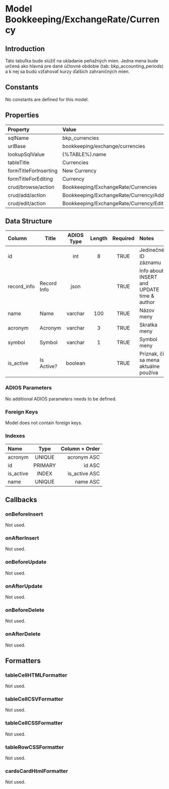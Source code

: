# Model Bookkeeping/ExchangeRate/Currency

## Introduction

Táto tabuľka bude slúžiť na ukladanie peňažných mien. Jedna mena bude určená ako hlavná pre dané účtovné obdobie (tab: bkp_accounting_periods) a k nej sa budú vzťahovať kurzy ďalších zahraničných mien.

## Constants

No constants are defined for this model.

## Properties

| Property              | Value                                  |
| :-------------------- | :------------------------------------- |
| sqlName               | bkp_currencies                         |
| urlBase               | bookkeeping/exchange/currencies        |
| lookupSqlValue        | {%TABLE%}.name                         |
| tableTitle            | Currencies                             |
| formTitleForInserting | New Currency                           |
| formTitleForEditing   | Currency                               |
| crud/browse/action    | Bookkeeping/ExchangeRate/Currencies    |
| crud/add/action       | Bookkeeping/ExchangeRate/Currency/Add  |
| crud/edit/action      | Bookkeeping/ExchangeRate/Currency/Edit |

## Data Structure

| Column      | Title       | ADIOS Type | Length | Required | Notes                                      |
| :---------- | ----------- | :--------: | :----: | :------: | :----------------------------------------- |
| id          |             |    int     |   8    |   TRUE   | Jedinečné ID záznamu                       |
| record_info | Record Info |    json    |        |   TRUE   | Info about INSERT and UPDATE time & author |
| name        | Name        |  varchar   |  100   |   TRUE   | Názov meny                                 |
| acronym     | Acronym     |  varchar   |   3    |   TRUE   | Skratka meny                               |
| symbol      | Symbol      |  varchar   |   1    |   TRUE   | Symbol meny                                |
| is_active   | Is Active?  |  boolean   |        |   TRUE   | Príznak, či sa mena aktuálne používa       |

### ADIOS Parameters
No additional ADIOS parameters needs to be defined.

### Foreign Keys
Model does not contain foreign keys.

### Indexes

| Name      |  Type   | Column + Order |
| :-------- | :-----: | -------------: |
| acronym   | UNIQUE  |    acronym ASC |
| id        | PRIMARY |         id ASC |
| is_active |  INDEX  |  is_active ASC |
| name      | UNIQUE  |       name ASC |

## Callbacks

### onBeforeInsert

Not used.

### onAfterInsert

Not used.

### onBeforeUpdate

Not used.

### onAfterUpdate

Not used.

### onBeforeDelete

Not used.

### onAfterDelete

Not used.

## Formatters

### tableCellHTMLFormatter

Not used.

### tableCellCSVFormatter

Not used.

### tableCellCSSFormatter

Not used.

### tableRowCSSFormatter

Not used.

### cardsCardHtmlFormatter

Not used.
